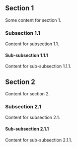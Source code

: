 ## Section 1

Some content for section 1.

### Subsection 1.1

Content for subsection 1.1.

#### Sub-subsection 1.1.1

Content for sub-subsection 1.1.1.

## Section 2

Content for section 2.

### Subsection 2.1

Content for subsection 2.1.

#### Sub-subsection 2.1.1

Content for sub-subsection 2.1.1.